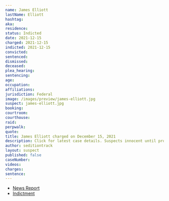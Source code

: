 ```yaml
---
name: James Elliott
lastName: Elliott
hashtag:
aka:
residence:
status: Indicted
date: 2021-12-15
charged: 2021-12-15
indicted: 2021-12-15
convicted:
sentenced:
dismissed:
deceased:
plea_hearing:
sentencing:
age:
occupation:
affiliations:
jurisdiction: Federal
image: /images/preview/james-elliott.jpg
suspect: james-elliott.jpg
booking:
courtroom:
courthouse:
raid:
perpwalk:
quote:
title: James Elliott charged on December 15, 2021
description: Click for latest case details. Suspects innocent until proven guilty.
author: seditiontrack
layout: suspect
published: false
caseNumber:
videos:
charges:
sentence:
---
```


- [News Report]()
- [Indictment](https://extremism.gwu.edu/sites/g/files/zaxdzs2191/f/James%20Robert%20Elliott%20Indictment.pdf)
